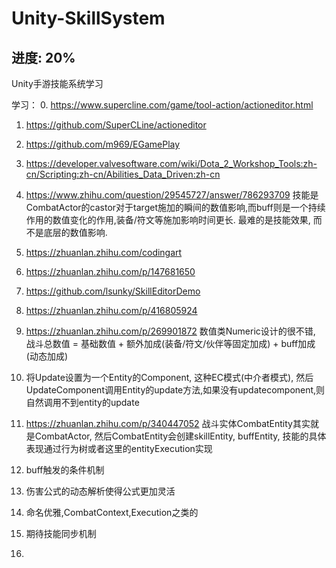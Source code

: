 # Unity-SkillSystem
## 进度: 20%
Unity手游技能系统学习

学习：
0. https://www.supercline.com/game/tool-action/actioneditor.html
1. https://github.com/SuperCLine/actioneditor       
2. https://github.com/m969/EGamePlay
3. https://developer.valvesoftware.com/wiki/Dota_2_Workshop_Tools:zh-cn/Scripting:zh-cn/Abilities_Data_Driven:zh-cn
4. https://www.zhihu.com/question/29545727/answer/786293709 技能是CombatActor的castor对于target施加的瞬间的数值影响,而buff则是一个持续作用的数值变化的作用,装备/符文等施加影响时间更长. 最难的是技能效果, 而不是底层的数值影响.
5. https://zhuanlan.zhihu.com/codingart 
6. https://zhuanlan.zhihu.com/p/147681650
7. https://github.com/lsunky/SkillEditorDemo
8. https://zhuanlan.zhihu.com/p/416805924

1. https://zhuanlan.zhihu.com/p/269901872 数值类Numeric设计的很不错, 战斗总数值 = 基础数值 + 额外加成(装备/符文/伙伴等固定加成) + buff加成(动态加成)
2. 将Update设置为一个Entity的Component, 这种EC模式(中介者模式), 然后UpdateComponent调用Entity的update方法,如果没有updatecomponent,则自然调用不到entity的update
3. https://zhuanlan.zhihu.com/p/340447052 战斗实体CombatEntity其实就是CombatActor, 然后CombatEntity会创建skillEntity, buffEntity, 技能的具体表现通过行为树或者这里的entityExecution实现
4. buff触发的条件机制
5. 伤害公式的动态解析使得公式更加灵活
6. 命名优雅,CombatContext,Execution之类的
7. 期待技能同步机制
8. 
